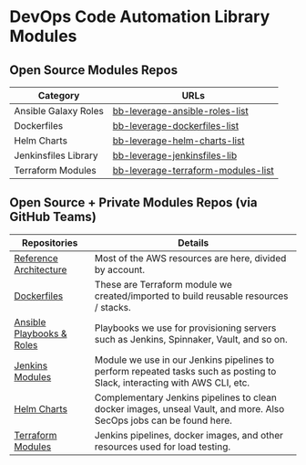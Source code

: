 # DevOps Code Automation Library Modules

## **Open Source Modules Repos**

| Category              | URLs                                                                                |
|-----------------------|-------------------------------------------------------------------------------------|
| Ansible Galaxy Roles  | [bb-leverage-ansible-roles-list](https://github.com/topics/bb-le-mod-ansible-role)  |
| Dockerfiles           | [bb-leverage-dockerfiles-list](https://github.com/topics/bb-le-mod-docker)          |
| Helm Charts           | [bb-leverage-helm-charts-list](https://github.com/topics/bb-le-mod-helm)            |
| Jenkinsfiles Library  | [bb-leverage-jenkinsfiles-lib](https://github.com/topics/bb-le-mod-jenkins)         |
| Terraform Modules     | [bb-leverage-terraform-modules-list](https://github.com/topics/bb-le-mod-terraform) |


## **Open Source + Private Modules Repos (via GitHub Teams)**

| Repositories                                                                                                           | Details                                                                                                                   |
|------------------------------------------------------------------------------------------------------------------------|---------------------------------------------------------------------------------------------------------------------------|
| [Reference Architecture](https://github.com/orgs/binbashar/teams/leverage-ref-architecture-aws-dev/repositories)       | Most of the AWS resources are here, divided by account.                                                                   |
| [Dockerfiles](https://github.com/orgs/binbashar/teams/leverage-project-docker-dev/repositories)                        | These are Terraform module we created/imported to build reusable resources / stacks.                                      |
| [Ansible Playbooks & Roles](https://github.com/orgs/binbashar/teams/leverage-project-ansible-dev/repositories)         | Playbooks we use for provisioning servers such as Jenkins, Spinnaker, Vault, and so on.                                   |
| [Jenkins Modules](https://github.com/orgs/binbashar/teams/leverage-project-jenkins-dev/repositories)                   | Module we use in our Jenkins pipelines to perform repeated tasks such as posting to Slack, interacting with AWS CLI, etc. |
| [Helm Charts](https://github.com/orgs/binbashar/teams/leverage-project-helm-dev/repositories)                          | Complementary Jenkins pipelines to clean docker images, unseal Vault, and more. Also SecOps jobs can be found here.       |
| [Terraform Modules](https://github.com/orgs/binbashar/teams/leverage-project-terraform-dev/repositories)               | Jenkins pipelines, docker images, and other resources used for load testing.                                              |